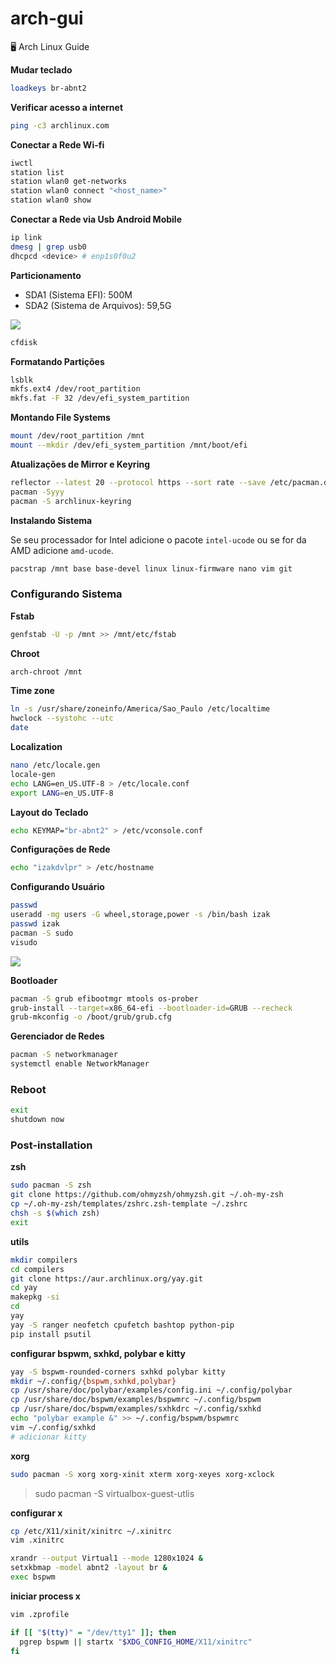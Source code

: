 # arch-gui
🖥 Arch Linux Guide

**Mudar teclado**

```bash
loadkeys br-abnt2
```

**Verificar acesso a internet**

```bash
ping -c3 archlinux.com
```

**Conectar a Rede Wi-fi**

```bash
iwctl
station list
station wlan0 get-networks
station wlan0 connect "<host_name>"
station wlan0 show
```

**Conectar a Rede via Usb Android Mobile**

```bash
ip link
dmesg | grep usb0
dhcpcd <device> # enp1s0f0u2
```

**Particionamento**

- SDA1 (Sistema EFI): 500M
- SDA2 (Sistema de Arquivos): 59,5G

<img src='https://i.imgur.com/0nDAUt9.png' />

```bash
cfdisk
```

**Formatando Partições**

```bash
lsblk
mkfs.ext4 /dev/root_partition
mkfs.fat -F 32 /dev/efi_system_partition
```

**Montando File Systems**

```bash
mount /dev/root_partition /mnt
mount --mkdir /dev/efi_system_partition /mnt/boot/efi
```

**Atualizações de Mirror e Keyring**

```bash
reflector --latest 20 --protocol https --sort rate --save /etc/pacman.d/mirrorlist
pacman -Syyy
pacman -S archlinux-keyring
```

**Instalando Sistema**

Se seu processador for Intel adicione o pacote `intel-ucode` ou se for da AMD adicione `amd-ucode`.

```bash
pacstrap /mnt base base-devel linux linux-firmware nano vim git
```

### Configurando Sistema

**Fstab**

```bash
genfstab -U -p /mnt >> /mnt/etc/fstab
```

**Chroot**

```bash
arch-chroot /mnt
```

**Time zone**

```bash
ln -s /usr/share/zoneinfo/America/Sao_Paulo /etc/localtime
hwclock --systohc --utc
date
```

**Localization**

```bash
nano /etc/locale.gen
locale-gen
echo LANG=en_US.UTF-8 > /etc/locale.conf
export LANG=en_US.UTF-8
```

**Layout do Teclado**

```bash
echo KEYMAP="br-abnt2" > /etc/vconsole.conf
```

**Configurações de Rede**

```bash
echo "izakdvlpr" > /etc/hostname
```

**Configurando Usuário**

```bash
passwd
useradd -mg users -G wheel,storage,power -s /bin/bash izak
passwd izak
pacman -S sudo
visudo
```

<img src="https://i.imgur.com/YoSoRXl.png" />

**Bootloader**

```bash
pacman -S grub efibootmgr mtools os-prober
grub-install --target=x86_64-efi --bootloader-id=GRUB --recheck
grub-mkconfig -o /boot/grub/grub.cfg
```

**Gerenciador de Redes**

```bash
pacman -S networkmanager
systemctl enable NetworkManager
```

### Reboot

```bash
exit
shutdown now
```
### Post-installation

**zsh**

```bash
sudo pacman -S zsh
git clone https://github.com/ohmyzsh/ohmyzsh.git ~/.oh-my-zsh
cp ~/.oh-my-zsh/templates/zshrc.zsh-template ~/.zshrc
chsh -s $(which zsh)
exit
```

**utils**

```bash
mkdir compilers
cd compilers
git clone https://aur.archlinux.org/yay.git
cd yay
makepkg -si
cd
yay
yay -S ranger neofetch cpufetch bashtop python-pip
pip install psutil
```

**configurar bspwm, sxhkd, polybar e kitty**

```bash
yay -S bspwm-rounded-corners sxhkd polybar kitty
mkdir ~/.config/{bspwm,sxhkd,polybar}
cp /usr/share/doc/polybar/examples/config.ini ~/.config/polybar
cp /usr/share/doc/bspwm/examples/bspwmrc ~/.config/bspwm
cp /usr/share/doc/bspwm/examples/sxhkdrc ~/.config/sxhkd
echo "polybar example &" >> ~/.config/bspwm/bspwmrc
vim ~/.config/sxhkd
# adicionar kitty
```

**xorg**

```bash
sudo pacman -S xorg xorg-xinit xterm xorg-xeyes xorg-xclock
```

> sudo pacman -S virtualbox-guest-utlis

**configurar x**

```bash
cp /etc/X11/xinit/xinitrc ~/.xinitrc
vim .xinitrc
```

```bash
xrandr --output Virtual1 --mode 1280x1024 &
setxkbmap -model abnt2 -layout br &
exec bspwm
```

**iniciar process x**

```bash
vim .zprofile
```

```bash
if [[ "$(tty)" = "/dev/tty1" ]]; then
  pgrep bspwm || startx "$XDG_CONFIG_HOME/X11/xinitrc"
fi
```

